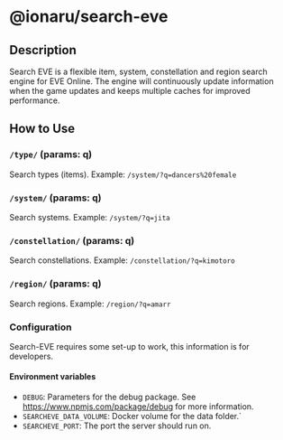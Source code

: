 # @ionaru/search-eve

## Description
Search EVE is a flexible item, system, constellation and region search engine for EVE Online.
The engine will continuously update information when the game updates and keeps multiple caches for improved performance.

## How to Use
### `/type/` (params: q)
Search types (items).
Example: `/system/?q=dancers%20female`

### `/system/` (params: q)
Search systems.
Example: `/system/?q=jita`

### `/constellation/` (params: q)
Search constellations.
Example: `/constellation/?q=kimotoro`

### `/region/` (params: q)
Search regions.
Example: `/region/?q=amarr`

### Configuration
Search-EVE requires some set-up to work, this information is for developers.

#### Environment variables
- `DEBUG`: Parameters for the debug package. See <https://www.npmjs.com/package/debug> for more information.
- `SEARCHEVE_DATA_VOLUME`: Docker volume for the data folder.`
- `SEARCHEVE_PORT`: The port the server should run on.
